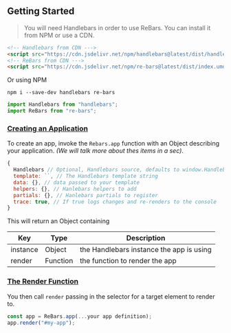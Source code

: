 ## Getting Started

> You will need Handlebars in order to use ReBars. You can install it from NPM or use a CDN.

```html
<!-- Handlebars from CDN --->
<script src="https://cdn.jsdelivr.net/npm/handlebars@latest/dist/handlebars.min.js"></script>
<!-- ReBars from CDN --->
<script src="https://cdn.jsdelivr.net/npm/re-bars@latest/dist/index.umd.min.js"></script>
```

Or using NPM

```shell
npm i --save-dev handlebars re-bars
```

```javascript
import Handlebars from "handlebars";
import ReBars from "re-bars";
```

### [Creating an Application](#creating-an-application)

To create an app, invoke the `Rebars.app` function with an Object describing your application. _(We will talk more about thes items in a sec)_.

```javascript
{
  Handlebars // Optional, Handlebars source, defaults to window.Handlebars
  template: ``, // The Handlebars template string
  data: {}, // data passed to your template
  helpers: {}, // Hanlebars helpers to add
  partials: {}, // Hanlebars partials to register
  trace: true, // If true logs changes and re-renders to the console
}
```

This will return an Object containing

| Key | Type | Description |
| - | - | - |
| instance | Object | the Handlebars instance the app is using |
| render | Function | the function to render the app  |

### [The Render Function](#the-render-function)
You then call `render` passing in the selector for a target element to render to.

```javascript
const app = ReBars.app(...your app definition);
app.render("#my-app");
```
